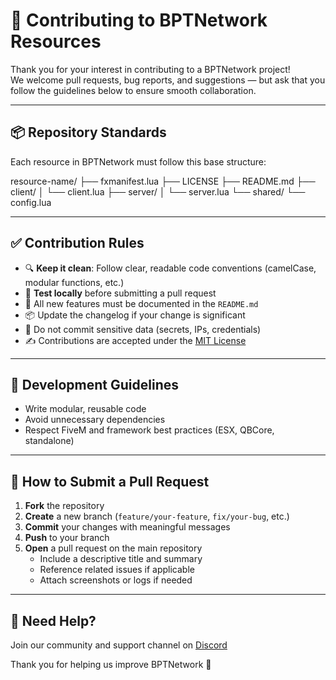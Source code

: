 # 🤝 Contributing to BPTNetwork Resources

Thank you for your interest in contributing to a BPTNetwork project!  
We welcome pull requests, bug reports, and suggestions — but ask that you follow the guidelines below to ensure smooth collaboration.

---

## 📦 Repository Standards

Each resource in BPTNetwork must follow this base structure:

resource-name/
├── fxmanifest.lua
├── LICENSE
├── README.md
├── client/
│ └── client.lua
├── server/
│ └── server.lua
└── shared/
└── config.lua


---

## ✅ Contribution Rules

- 🔍 **Keep it clean**: Follow clear, readable code conventions (camelCase, modular functions, etc.)
- 🧪 **Test locally** before submitting a pull request
- 📝 All new features must be documented in the `README.md`
- 📦 Update the changelog if your change is significant
- 🔐 Do not commit sensitive data (secrets, IPs, credentials)
- ✍️ Contributions are accepted under the [MIT License](LICENSE)

---

## 🔧 Development Guidelines

- Write modular, reusable code
- Avoid unnecessary dependencies
- Respect FiveM and framework best practices (ESX, QBCore, standalone)

---

## 🧪 How to Submit a Pull Request

1. **Fork** the repository
2. **Create** a new branch (`feature/your-feature`, `fix/your-bug`, etc.)
3. **Commit** your changes with meaningful messages
4. **Push** to your branch
5. **Open** a pull request on the main repository
   - Include a descriptive title and summary
   - Reference related issues if applicable
   - Attach screenshots or logs if needed

---

## 🙋 Need Help?

Join our community and support channel on [Discord](https://discord.com/invite/ksGfNvDEfq)

Thank you for helping us improve BPTNetwork 🚀